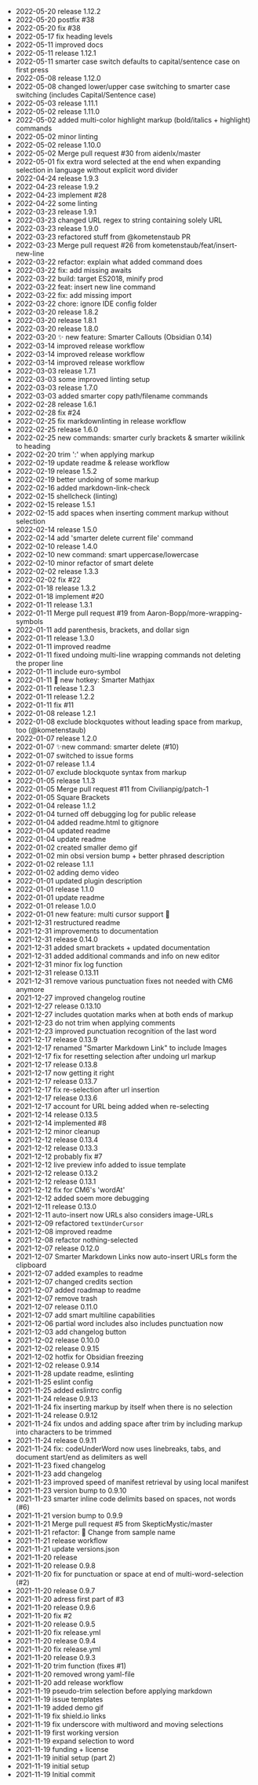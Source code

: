 - 2022-05-20	release 1.12.2
- 2022-05-20	postfix #38
- 2022-05-20	fix #38
- 2022-05-17	fix heading levels
- 2022-05-11	improved docs
- 2022-05-11	release 1.12.1
- 2022-05-11	smarter case switch defaults to capital/sentence case on first press
- 2022-05-08	release 1.12.0
- 2022-05-08	changed lower/upper case switching to smarter case switching (includes Capital/Sentence case)
- 2022-05-03	release 1.11.1
- 2022-05-02	release 1.11.0
- 2022-05-02	added multi-color highlight markup (bold/italics + highlight) commands
- 2022-05-02	minor linting
- 2022-05-02	release 1.10.0
- 2022-05-02	Merge pull request #30 from aidenlx/master
- 2022-05-01	fix extra word selected at the end when expanding selection in language without explicit word divider
- 2022-04-24	release 1.9.3
- 2022-04-23	release 1.9.2
- 2022-04-23	implement #28
- 2022-04-22	some linting
- 2022-03-23	release 1.9.1
- 2022-03-23	changed URL regex to string containing solely URL
- 2022-03-23	release 1.9.0
- 2022-03-23	refactored stuff from @kometenstaub PR
- 2022-03-23	Merge pull request #26 from kometenstaub/feat/insert-new-line
- 2022-03-22	refactor: explain what added command does
- 2022-03-22	fix: add missing awaits
- 2022-03-22	build: target ES2018, minify prod
- 2022-03-22	feat: insert new line command
- 2022-03-22	fix: add missing import
- 2022-03-22	chore: ignore IDE config folder
- 2022-03-20	release 1.8.2
- 2022-03-20	release 1.8.1
- 2022-03-20	release 1.8.0
- 2022-03-20	✨ new feature: Smarter Callouts (Obsidian 0.14)
- 2022-03-14	improved release workflow
- 2022-03-14	improved release workflow
- 2022-03-14	improved release workflow
- 2022-03-03	release 1.7.1
- 2022-03-03	some improved linting setup
- 2022-03-03	release 1.7.0
- 2022-03-03	added smarter copy path/filename commands
- 2022-02-28	release 1.6.1
- 2022-02-28	fix #24
- 2022-02-25	fix markdownlinting in release workflow
- 2022-02-25	release 1.6.0
- 2022-02-25	new commands: smarter curly brackets & smarter wikilink to heading
- 2022-02-20	trim ':' when applying markup
- 2022-02-19	update readme & release workflow
- 2022-02-19	release 1.5.2
- 2022-02-19	better undoing of some markup
- 2022-02-16	added markdown-link-check
- 2022-02-15	shellcheck (linting)
- 2022-02-15	release 1.5.1
- 2022-02-15	add spaces when inserting comment markup without selection
- 2022-02-14	release 1.5.0
- 2022-02-14	add 'smarter delete current file' command
- 2022-02-10	release 1.4.0
- 2022-02-10	new command: smart uppercase/lowercase
- 2022-02-10	minor refactor of smart delete
- 2022-02-02	release 1.3.3
- 2022-02-02	fix #22
- 2022-01-18	release 1.3.2
- 2022-01-18	implement #20
- 2022-01-11	release 1.3.1
- 2022-01-11	Merge pull request #19 from Aaron-Bopp/more-wrapping-symbols
- 2022-01-11	add parenthesis, brackets, and dollar sign
- 2022-01-11	release 1.3.0
- 2022-01-11	improved readme
- 2022-01-11	fixed undoing multi-line wrapping commands not deleting the proper line
- 2022-01-11	include euro-symbol
- 2022-01-11	🔢 new hotkey: Smarter Mathjax
- 2022-01-11	release 1.2.3
- 2022-01-11	release 1.2.2
- 2022-01-11	fix #11
- 2022-01-08	release 1.2.1
- 2022-01-08	exclude blockquotes without leading space from markup, too (@kometenstaub)
- 2022-01-07	release 1.2.0
- 2022-01-07	✨new command: smarter delete (#10)
- 2022-01-07	switched to issue forms
- 2022-01-07	release 1.1.4
- 2022-01-07	exclude blockquote syntax from markup
- 2022-01-05	release 1.1.3
- 2022-01-05	Merge pull request #11 from Civilianpig/patch-1
- 2022-01-05	Square Brackets
- 2022-01-04	release 1.1.2
- 2022-01-04	turned off debugging log for public release
- 2022-01-04	added readme.html to gitignore
- 2022-01-04	updated readme
- 2022-01-04	update readme
- 2022-01-02	created smaller demo gif
- 2022-01-02	min obsi version bump + better phrased description
- 2022-01-02	release 1.1.1
- 2022-01-02	adding demo video
- 2022-01-01	updated plugin description
- 2022-01-01	release 1.1.0
- 2022-01-01	update readme
- 2022-01-01	release 1.0.0
- 2022-01-01	new feature: multi cursor support 🎉
- 2021-12-31	restructured readme
- 2021-12-31	improvements to documentation
- 2021-12-31	release 0.14.0
- 2021-12-31	added smart brackets + updated documentation
- 2021-12-31	added additional commands and info on new editor
- 2021-12-31	minor fix log function
- 2021-12-31	release 0.13.11
- 2021-12-31	remove various punctuation fixes not needed with CM6 anymore
- 2021-12-27	improved changelog routine
- 2021-12-27	release 0.13.10
- 2021-12-27	includes quotation marks when at both ends of markup
- 2021-12-23	do not trim when applying comments
- 2021-12-23	improved punctuation recognition of the last word
- 2021-12-17	release 0.13.9
- 2021-12-17	renamed "Smarter Markdown Link" to include Images
- 2021-12-17	fix for resetting selection after undoing url markup
- 2021-12-17	release 0.13.8
- 2021-12-17	now getting it right
- 2021-12-17	release 0.13.7
- 2021-12-17	fix re-selection after url insertion
- 2021-12-17	release 0.13.6
- 2021-12-17	account for URL being added when re-selecting
- 2021-12-14	release 0.13.5
- 2021-12-14	implemented #8
- 2021-12-12	minor cleanup
- 2021-12-12	release 0.13.4
- 2021-12-12	release 0.13.3
- 2021-12-12	probably fix #7
- 2021-12-12	live preview info added to issue template
- 2021-12-12	release 0.13.2
- 2021-12-12	release 0.13.1
- 2021-12-12	fix for CM6's 'wordAt'
- 2021-12-12	added soem more debugging
- 2021-12-11	release 0.13.0
- 2021-12-11	auto-insert now URLs also considers image-URLs
- 2021-12-09	refactored `textUnderCursor`
- 2021-12-08	improved readme
- 2021-12-08	refactor nothing-selected
- 2021-12-07	release 0.12.0
- 2021-12-07	Smarter Markdown Links now auto-insert URLs form the clipboard
- 2021-12-07	added examples to readme
- 2021-12-07	changed credits section
- 2021-12-07	added roadmap to readme
- 2021-12-07	remove trash
- 2021-12-07	release 0.11.0
- 2021-12-07	add smart multiline capabilities
- 2021-12-06	partial word includes also includes punctuation now
- 2021-12-03	add changelog button
- 2021-12-02	release 0.10.0
- 2021-12-02	release 0.9.15
- 2021-12-02	hotfix for Obsidian freezing
- 2021-12-02	release 0.9.14
- 2021-11-28	update readme, eslinting
- 2021-11-25	eslint config
- 2021-11-25	added eslintrc config
- 2021-11-24	release 0.9.13
- 2021-11-24	fix inserting markup by itself when there is no selection
- 2021-11-24	release 0.9.12
- 2021-11-24	fix undos and adding space after trim by including markup into characters to be trimmed
- 2021-11-24	release 0.9.11
- 2021-11-24	fix: codeUnderWord now uses linebreaks, tabs, and document start/end as delimiters as well
- 2021-11-23	fixed changelog
- 2021-11-23	add changelog
- 2021-11-23	improved speed of manifest retrieval by using local manifest
- 2021-11-23	version bump to 0.9.10
- 2021-11-23	smarter inline code delimits based on spaces, not words (#6)
- 2021-11-21	version bump to 0.9.9
- 2021-11-21	Merge pull request #5 from SkepticMystic/master
- 2021-11-21	refactor: :truck: Change from sample name
- 2021-11-21	release workflow
- 2021-11-21	update versions.json
- 2021-11-20	release
- 2021-11-20	release 0.9.8
- 2021-11-20	fix for punctuation or space at end of multi-word-selection (#2)
- 2021-11-20	release 0.9.7
- 2021-11-20	adress first part of #3
- 2021-11-20	release 0.9.6
- 2021-11-20	fix #2
- 2021-11-20	release 0.9.5
- 2021-11-20	fix release.yml
- 2021-11-20	release 0.9.4
- 2021-11-20	fix release.yml
- 2021-11-20	release 0.9.3
- 2021-11-20	trim function (fixes #1)
- 2021-11-20	removed wrong yaml-file
- 2021-11-20	add release workflow
- 2021-11-19	pseudo-trim selection before applying markdown
- 2021-11-19	issue templates
- 2021-11-19	added demo gif
- 2021-11-19	fix shield.io links
- 2021-11-19	fix underscore with multiword and moving selections
- 2021-11-19	first working version
- 2021-11-19	expand selection to word
- 2021-11-19	funding + license
- 2021-11-19	initial setup (part 2)
- 2021-11-19	initial setup
- 2021-11-19	Initial commit
